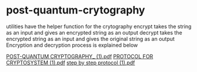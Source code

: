 # post-quantum-crytography
utilities have the helper function for the crytography
encrypt takes the string as an input and gives an encrypted string as an output
decrypt takes the encrypted string as an input and gives the original string as an output
Encryption and decryption process is explained below

[POST-QUANTUM CRYPTOGRAPHY_ (1).pdf](https://github.com/blesso1quanta/post-quantum-crytography/files/9741177/POST-QUANTUM.CRYPTOGRAPHY_.1.pdf)
[PROTOCOL FOR CRYPTOSYSTEM (1).pdf](https://github.com/blesso1quanta/post-quantum-crytography/files/9741178/PROTOCOL.FOR.CRYPTOSYSTEM.1.pdf)
[step by step protocol (1).pdf](https://github.com/blesso1quanta/post-quantum-crytography/files/9741179/step.by.step.protocol.1.pdf)

